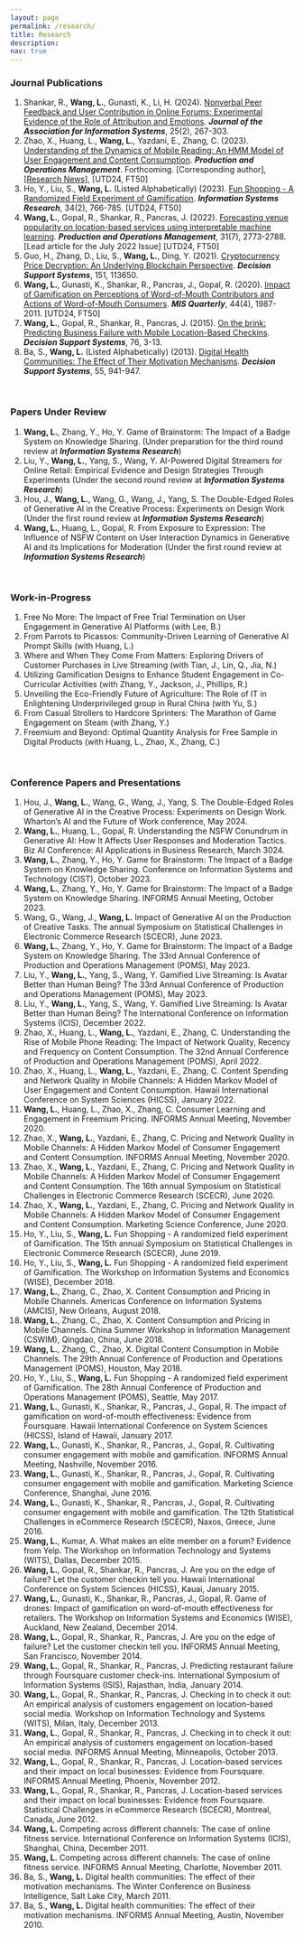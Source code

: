 ```yaml
---
layout: page
permalink: /research/
title: Research
description: 
nav: true
---
```


### Journal Publications
1. Shankar, R., **Wang, L.**, Gunasti, K., Li, H. (2024). [Nonverbal Peer Feedback and User Contribution in Online Forums: Experimental Evidence of the Role of Attribution and Emotions](https://aisel.aisnet.org/jais/vol25/iss2/7/). ***Journal of the Association for Information Systems***, 25(2), 267-303.
1. Zhao, X., Huang, L., **Wang, L.**, Yazdani, E., Zhang, C. (2023). [Understanding of the Dynamics of Mobile Reading: An HMM Model of User Engagement and Content Consumption](https://doi.org/10.1111/poms.13964). ***Production and Operations Management***. Forthcoming. [Corresponding author], [[Research News](https://www.psu.edu/news/smeal-college-business/story/penn-state-smeal-research-reveals-factors-affect-mobile-reader/)], [UTD24, FT50]
1. Ho, Y., Liu, S., **Wang, L.** (Listed Alphabetically) (2023). [Fun Shopping - A Randomized Field Experiment of Gamification](https://pubsonline.informs.org/doi/pdf/10.1287/isre.2022.1147). ***Information Systems Research***, 34(2), 766-785.  [UTD24, FT50]
1. **Wang, L.**, Gopal, R., Shankar, R., Pancras, J. (2022). [Forecasting venue popularity on location-based services using interpretable machine learning](https://doi.org/10.1111/poms.13727). ***Production and Operations Management***, 31(7), 2773-2788. [Lead article for the July 2022 Issue] [UTD24, FT50]
1. Guo, H., Zhang, D., Liu, S., **Wang, L.**, Ding, Y. (2021). [Cryptocurrency Price Decryption: An Underlying Blockchain Perspective](https://doi.org/10.1016/j.dss.2021.113650). ***Decision Support Systems***, 151, 113650.
1. **Wang, L.**, Gunasti, K., Shankar, R., Pancras, J., Gopal, R. (2020). [Impact of Gamification on Perceptions of Word-of-Mouth Contributors and Actions of Word-of-Mouth Consumers](https://misq.umn.edu/impact-of-gamification-on-perceptions-of-word-of-moutn-contributors-and-actions-of-word-of-mouth-consumers.html). ***MIS Quarterly***, 44(4), 1987-2011. [UTD24, FT50]
1. **Wang, L.**, Gopal, R., Shankar, R., Pancras, J. (2015). [On the brink: Predicting Business Failure with Mobile Location-Based Checkins](https://doi.org/10.1016/j.dss.2015.04.010). ***Decision Support Systems***, 76, 3-13.
1. Ba, S., **Wang, L.**  (Listed Alphabetically) (2013). [Digital Health Communities: The Effect of Their Motivation Mechanisms](https://doi.org/10.1016/j.dss.2013.01.003). ***Decision Support Systems***, 55, 941-947.
<br>

### Papers Under Review
1. **Wang, L.**, Zhang, Y., Ho, Y. Game of Brainstorm: The Impact of a Badge System on Knowledge Sharing. (Under preparation for the third round review at ***Information Systems Research***) 
1. Liu, Y., **Wang, L.**, Yang, S., Wang, Y. AI-Powered Digital Streamers for Online Retail: Empirical Evidence and Design Strategies Through Experiments (Under the second round review at ***Information Systems Research***)
1. Hou, J., **Wang, L.**, Wang, G., Wang, J., Yang, S. The Double-Edged Roles of Generative AI in the Creative Process: Experiments on Design Work (Under the first round review at ***Information Systems Research***)
1. **Wang, L.**, Huang, L., Gopal, R. From Exposure to Expression: The Influence of NSFW Content on User Interaction Dynamics in Generative AI and its Implications for Moderation (Under the first round review at ***Information Systems Research***)
<br>

### Work-in-Progress
1. Free No More: The Impact of Free Trial Termination on User Engagement in Generative AI Platforms (with Lee, B.)
1. From Parrots to Picassos: Community-Driven Learning of Generative AI Prompt Skills (with Huang, L.)
1. Where and When They Come From Matters: Exploring Drivers of Customer Purchases in Live Streaming (with Tian, J., Lin, Q., Jia, N.)
1. Utilizing Gamification Designs to Enhance Student Engagement in Co-Curricular Activities (with Zhang, Y., Jackson, J., Phillips, R.)
1. Unveiling the Eco-Friendly Future of Agriculture: The Role of IT in Enlightening Underprivileged group in Rural China (with Yu, S.)
1. From Casual Strollers to Hardcore Sprinters: The Marathon of Game Engagement on Steam (with Zhang, Y.)
1. Freemium and Beyond: Optimal Quantity Analysis for Free Sample in Digital Products (with Huang, L., Zhao, X., Zhang, C.)
<br>


### Conference Papers and Presentations
1. Hou, J., **Wang, L.**, Wang, G., Wang, J., Yang, S. The Double-Edged Roles of Generative AI in the Creative Process: Experiments on Design Work. Wharton’s AI and the Future of Work conference, May 2024.
1. **Wang, L.**, Huang, L., Gopal, R. Understanding the NSFW Conundrum in Generative AI: How It Affects User Responses and Moderation Tactics. Biz AI Conference: AI Applications in Business Research, March 3024.
1. **Wang, L.**, Zhang, Y., Ho, Y. Game for Brainstorm: The Impact of a Badge System on Knowledge Sharing. Conference on Information Systems and Technology (CIST), October 2023.
1. **Wang, L.**, Zhang, Y., Ho, Y. Game for Brainstorm: The Impact of a Badge System on Knowledge Sharing. INFORMS Annual Meeting, October 2023.
1. Wang, G., Wang, J., **Wang, L.** Impact of Generative AI on the Production of Creative Tasks. The annual Symposium on Statistical Challenges in Electronic Commerce Research (SCECR), June 2023.
1. **Wang, L.**, Zhang, Y., Ho, Y. Game for Brainstorm: The Impact of a Badge System on Knowledge Sharing. The 33rd Annual Conference of Production and Operations Management (POMS), May 2023.
1. Liu, Y., **Wang, L.**, Yang, S., Wang, Y. Gamified Live Streaming: Is Avatar Better than Human Being? The 33rd Annual Conference of Production and Operations Management (POMS), May 2023.
1. Liu, Y., **Wang, L.**, Yang, S., Wang, Y. Gamified Live Streaming: Is Avatar Better than Human Being? The International Conference on Information Systems (ICIS), December 2022.
1. Zhao, X., Huang, L., **Wang, L.**, Yazdani, E., Zhang, C. Understanding the Rise of Mobile Phone Reading: The Impact of Network Quality, Recency and Frequency on Content Consumption. The 32nd Annual Conference of Production and Operations Management (POMS), April 2022.
1. Zhao, X., Huang, L., **Wang, L.**, Yazdani, E., Zhang, C. Content Spending and Network Quality in Mobile Channels: A Hidden Markov Model of User Engagement and Content Consumption. Hawaii International Conference on System Sciences (HICSS), January 2022.
1. **Wang, L.**, Huang, L., Zhao, X., Zhang, C. Consumer Learning and Engagement in Freemium Pricing. INFORMS Annual Meeting, November 2020.
1. Zhao, X., **Wang, L.**, Yazdani, E., Zhang, C. Pricing and Network Quality in Mobile Channels: A Hidden Markov Model of Consumer Engagement and Content Consumption. INFORMS Annual Meeting, November 2020.
1. Zhao, X., **Wang, L.**, Yazdani, E., Zhang, C. Pricing and Network Quality in Mobile Channels: A Hidden Markov Model of Consumer Engagement and Content Consumption. The 16th annual Symposium on Statistical Challenges in Electronic Commerce Research (SCECR), June 2020.
1. Zhao, X., **Wang, L.**, Yazdani, E., Zhang, C. Pricing and Network Quality in Mobile Channels: A Hidden Markov Model of Consumer Engagement and Content Consumption. Marketing Science Conference, June 2020.
1. Ho, Y., Liu, S., **Wang, L.** Fun Shopping - A randomized field experiment of Gamification. The 15th annual Symposium on Statistical Challenges in Electronic Commerce Research (SCECR), June 2019.
1. Ho, Y., Liu, S., **Wang, L.** Fun Shopping - A randomized field experiment of Gamification. The Workshop on Information Systems and Economics (WISE), December 2018.
1. **Wang, L.**, Zhang, C., Zhao, X. Content Consumption and Pricing in Mobile Channels. Americas Conference on Information Systems (AMCIS), New Orleans, August 2018.
1. **Wang, L.**, Zhang, C., Zhao, X. Content Consumption and Pricing in Mobile Channels. China Summer Workshop in Information Management (CSWIM), Qingdao, China, June 2018.
1. **Wang, L.**, Zhang, C., Zhao, X. Digital Content Consumption in Mobile Channels. The 29th Annual Conference of Production and Operations Management (POMS), Houston, May 2018.
1. Ho, Y., Liu, S., **Wang, L.** Fun Shopping - A randomized field experiment of Gamification. The 28th Annual Conference of Production and Operations Management (POMS), Seattle, May 2017.
1. **Wang, L.**, Gunasti, K., Shankar, R., Pancras, J., Gopal, R. The impact of gamification on word-of-mouth effectiveness: Evidence from Foursquare. Hawaii International Conference on System Sciences (HICSS), Island of Hawaii, January 2017.
1. **Wang, L.**, Gunasti, K., Shankar, R., Pancras, J., Gopal, R. Cultivating consumer engagement with mobile and gamification. INFORMS Annual Meeting, Nashville, November 2016.
1. **Wang, L.**, Gunasti, K., Shankar, R., Pancras, J., Gopal, R. Cultivating consumer engagement with mobile and gamification. Marketing Science Conference, Shanghai, June 2016.
1. **Wang, L.**, Gunasti, K., Shankar, R., Pancras, J., Gopal, R. Cultivating consumer engagement with mobile and gamification. The 12th Statistical Challenges in eCommerce Research (SCECR), Naxos, Greece, June 2016.
1. **Wang, L.**, Kumar, A. What makes an elite member on a forum? Evidence from Yelp. The Workshop on Information Technology and Systems (WITS), Dallas, December 2015.
1. **Wang, L.**, Gopal, R., Shankar, R., Pancras, J. Are you on the edge of failure? Let the customer checkin tell you. Hawaii International Conference on System Sciences (HICSS), Kauai, January 2015.
1. **Wang, L.**, Gunasti, K., Shankar, R., Pancras, J., Gopal, R. Game of drones: Impact of gamification on word-of-mouth effectiveness for retailers. The Workshop on Information Systems and Economics (WISE), Auckland, New Zealand, December 2014.
1. **Wang, L.**, Gopal, R., Shankar, R., Pancras, J. Are you on the edge of failure? Let the customer checkin tell you. INFORMS Annual Meeting, San Francisco, November 2014.
1. **Wang, L.**, Gopal, R., Shankar, R., Pancras, J. Predicting restaurant failure through Foursquare customer check-ins. International Symposium of Information Systems (ISIS), Rajasthan, India, January 2014.
1. **Wang, L.**, Gopal, R., Shankar, R., Pancras, J. Checking in to check it out: An empirical analysis of customers engagement on location-based social media. Workshop on Information Technology and Systems (WITS), Milan, Italy, December 2013.
1. **Wang, L.**, Gopal, R., Shankar, R., Pancras, J. Checking in to check it out: An empirical analysis of customers engagement on location-based social media. INFORMS Annual Meeting, Minneapolis, October 2013.
1. **Wang, L.**, Gopal, R., Shankar, R., Pancras, J. Location-based services and their impact on local businesses: Evidence from Foursquare. INFORMS Annual Meeting, Phoenix, November 2012.
1. **Wang, L.**, Gopal, R., Shankar, R., Pancras, J. Location-based services and their impact on local businesses: Evidence from Foursquare. Statistical Challenges in eCommerce Research (SCECR), Montreal, Canada, June 2012.
1. **Wang, L.** Competing across different channels: The case of online fitness service. International Conference on Information Systems (ICIS), Shanghai, China, December 2011.
1. **Wang, L.** Competing across different channels: The case of online fitness service. INFORMS Annual Meeting, Charlotte, November 2011.
1. Ba, S., **Wang, L.** Digital health communities: The effect of their motivation mechanisms. The Winter Conference on Business Intelligence, Salt Lake City, March 2011.
1. Ba, S., **Wang, L.** Digital health communities: The effect of their motivation mechanisms. INFORMS Annual Meeting, Austin, November 2010.
